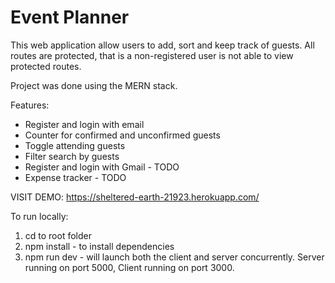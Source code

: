 <h1>Event Planner</h1>

This web application allow users to add, sort and keep track of guests. All routes are protected, that is a non-registered user is not able to view protected routes.

Project was done using the MERN stack.

Features:
- Register and login with email
- Counter for confirmed and unconfirmed guests
- Toggle attending guests
- Filter search by guests
- Register and login with Gmail - TODO
- Expense tracker - TODO

VISIT DEMO: https://sheltered-earth-21923.herokuapp.com/

To run locally:
1. cd to root folder
2. npm install - to install dependencies
3. npm run dev - will launch both the client and server concurrently. Server running on port 5000, Client running on port 3000.